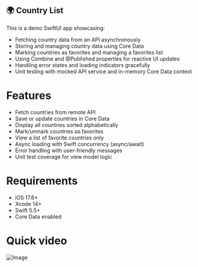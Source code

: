 ##  🌍 Country List

This is a demo SwiftUI app showcasing:

- Fetching country data from an API asynchronously
- Storing and managing country data using Core Data
- Marking countries as favorites and managing a favorites list
- Using Combine and @Published properties for reactive UI updates
- Handling error states and loading indicators gracefully
- Unit testing with mocked API service and in-memory Core Data context


# Features
- Fetch countries from remote API
- Save or update countries in Core Data
- Display all countries sorted alphabetically
- Mark/unmark countries as favorites
- View a list of favorite countries only
- Async loading with Swift concurrency (async/await)
- Error handling with user-friendly messages
- Unit test coverage for view model logic


# Requirements
- iOS 17.6+
- Xcode 14+
- Swift 5.5+
- Core Data enabled

# Quick video

![Image](https://github.com/user-attachments/assets/48b58ae8-9c07-4ab7-8922-10fb7236f489)
